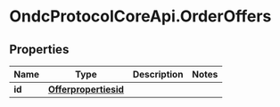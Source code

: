 # OndcProtocolCoreApi.OrderOffers

## Properties
Name | Type | Description | Notes
------------ | ------------- | ------------- | -------------
**id** | [**Offerpropertiesid**](Offerpropertiesid.md) |  | 
